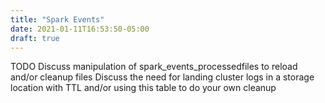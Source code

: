 ```yaml
---
title: "Spark Events"
date: 2021-01-11T16:53:50-05:00
draft: true
---
```


TODO
Discuss manipulation of spark_events_processedfiles to reload and/or cleanup files
Discuss the need for landing cluster logs in a storage location with TTL and/or using this table to do your own cleanup